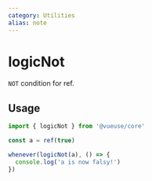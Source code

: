 ```yaml
---
category: Utilities
alias: note
---
```


# logicNot

`NOT` condition for ref.

## Usage

```ts
import { logicNot } from '@vueuse/core'

const a = ref(true)

whenever(logicNot(a), () => {
  console.log('a is now falsy!')
})
```
